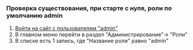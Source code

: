 ### Проверка существования, при старте с нуля, роли по умолчанию admin

1. [Войти на сайт с пользователем "admin"](../../../../0.%20Шаги/1.%20Войти%20на%20сайт%20с%20пользователем%20username.md)
1. В главном меню перейти в раздел "Администрирование"-> "Роли"
1. В списке есть 1 запись, где "Название роли" равно "admin"
